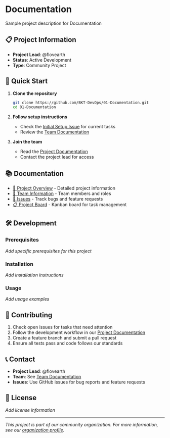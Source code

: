 # Documentation

Sample project description for Documentation

## 📋 Project Information

- **Project Lead**: @flovearth
- **Status**: Active Development
- **Type**: Community Project

## 🚀 Quick Start

1. **Clone the repository**
   ```bash
   git clone https://github.com/BKT-DevOps/01-Documentation.git
   cd 01-Documentation
   ```

2. **Follow setup instructions**
   - Check the [Initial Setup Issue](../../issues/1) for current tasks
   - Review the [Team Documentation](docs/TEAM.md)

3. **Join the team**
   - Read the [Project Documentation](docs/PROJECT.md)
   - Contact the project lead for access

## 📚 Documentation

- [📖 Project Overview](docs/PROJECT.md) - Detailed project information
- [👥 Team Information](docs/TEAM.md) - Team members and roles
- [🐛 Issues](../../issues) - Track bugs and feature requests
- [📋 Project Board](../../projects) - Kanban board for task management

## 🛠️ Development

### Prerequisites

*Add specific prerequisites for this project*

### Installation

*Add installation instructions*

### Usage

*Add usage examples*

## 🤝 Contributing

1. Check open issues for tasks that need attention
2. Follow the development workflow in our [Project Documentation](docs/PROJECT.md)
3. Create a feature branch and submit a pull request
4. Ensure all tests pass and code follows our standards

## 📞 Contact

- **Project Lead**: @flovearth
- **Team**: See [Team Documentation](docs/TEAM.md)
- **Issues**: Use GitHub issues for bug reports and feature requests

## 📄 License

*Add license information*

---

*This project is part of our community organization. For more information, see our [organization profile](../../..).*
